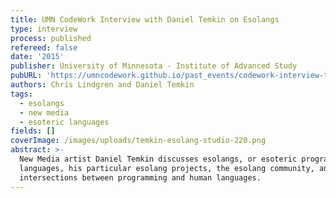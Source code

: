 ```yaml
---
title: UMN CodeWork Interview with Daniel Temkin on Esolangs
type: interview
process: published
refereed: false
date: '2015'
publisher: University of Minnesota - Institute of Advanced Study
pubURL: 'https://umncodework.github.io/past_events/codework-interview-temkin-esolangs/'
authors: Chris Lindgren and Daniel Temkin
tags:
  - esolangs
  - new media
  - esoteric languages
fields: []
coverImage: /images/uploads/temkin-esolang-studio-220.png
abstract: >-
  New Media artist Daniel Temkin discusses esolangs, or esoteric programming
  languages, his particular esolang projects, the esolang community, and
  intersections between programming and human languages.
---
```


